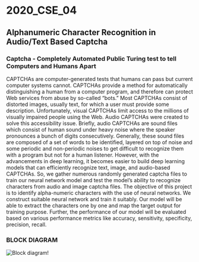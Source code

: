# 2020_CSE_04
## Alphanumeric Character Recognition in Audio/Text Based Captcha

### Captcha - Completely Automated Public Turing test to tell Computers and Humans Apart

CAPTCHAs are computer-generated tests that humans can pass but current computer systems cannot. CAPTCHAs provide a method for automatically distinguishing a human from a computer program, and therefore can protect Web services from abuse by so-called “bots.” Most CAPTCHAs consist of distorted images, usually text, for which a user must provide some description. Unfortunately, visual CAPTCHAs limit access to the millions of visually impaired people using the Web. Audio CAPTCHAs were created to solve this accessibility issue. Briefly, audio CAPTCHAs are sound files which consist of human sound under heavy noise where the speaker pronounces a bunch of digits consecutively. Generally, these sound files are composed of a set of words to be identified, layered on top of noise and some periodic and non-periodic noises to get difficult to recognize them with a program but not for a human listener. However, with the advancements in deep learning, it becomes easier to build deep learning models that can efficiently recognize text, image, and audio-based CAPTCHAs. So, we gather numerous randomly generated captcha files to train our neural network model and test the model’s ability to recognize characters from audio and image captcha files. The objective of this project is to identify alpha-numeric characters with the use of neural networks. We construct suitable neural network and train it suitably. Our model will be able to extract the characters one by one and map the target output for training purpose. Further, the performance of our model will be evaluated based on various performance metrics like accuracy, sensitivity, specificity, precision, recall.

### BLOCK DIAGRAM
![Block diagram!](https://github.com/AnoopPS02/2020_CSE_04/blob/main/Block%20Diagram.png)

